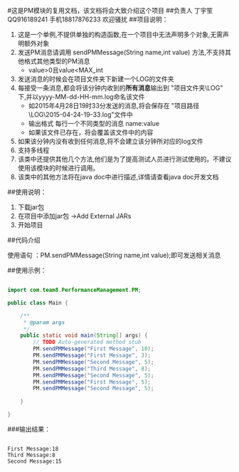 #这是PM模块的复用文档，该文档将会大致介绍这个项目
##负责人 丁宇笙 QQ916189241  手机18817876233 欢迎骚扰
##项目说明：

1. 这是一个单例,不提供单独的构造函数,在一个项目中无法声明多个对象,无需声明额外对象
2. 发送PM消息请调用  sendPMMessage(String name,int value) 方法,不支持其他格式其他类型的PM消息
    * value>0且value<MAX_int
3. 发送消息的时候会在项目文件夹下新建一个LOG的文件夹
4. 每接受一条消息,都会将该分钟内收到的**所有消息**输出到 "项目文件夹\LOG" 下,并以yyyy-MM-dd-HH-mm.log命名该文件
    * 如2015年4月28日19时33分发送的消息,将会保存在  "项目路径\LOG\2015-04-24-19-33.log"文件中
    * 输出格式  每行一个不同类型的消息    name:value
    * 如果该文件已存在，将会覆盖该文件中的内容
5. 如果该分钟内没有收到任何消息,将不会建立该分钟所对应的log文件
6. 支持多线程
7. 该类中还提供其他几个方法,他们是为了提高测试人员进行测试使用的。不建议使用该模块的时候进行调用。
8. 该类中的其他方法将在java doc中进行描述,详情请查看java doc开发文档

##使用说明：

1. 下载jar包
2. 在项目中添加jar包 ->Add External JARs
3. 开始项目

##代码介绍

使用语句 ：PM.sendPMMessage(String name,int value);即可发送相关消息


##使用示例：

``` java

import com.team8.PerformanceManagement.PM;

public class Main {

	/**
	 * @param args
	 */
	public static void main(String[] args) {
		// TODO Auto-generated method stub
		PM.sendPMMessage("First Message", 10);
		PM.sendPMMessage("First Message", 3);
		PM.sendPMMessage("Second Message", 5);
		PM.sendPMMessage("Third Message", 8);
		PM.sendPMMessage("Second Message", 5);
		PM.sendPMMessage("First Message", 5);
		PM.sendPMMessage("Second Message", 5);
		
	}

}

```

###输出结果：

```

First Message:18
Third Message:8
Second Message:15

```

